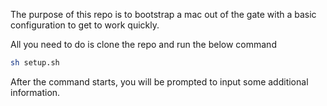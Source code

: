 The purpose of this repo is to bootstrap a mac out of the gate with a basic configuration to get to work quickly.

All you need to do is clone the repo and run the below command
```bash
sh setup.sh
```

After the command starts, you will be prompted to input some additional information.
